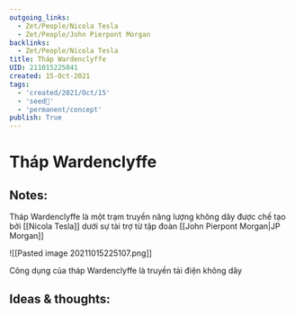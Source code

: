 ```yaml
---
outgoing_links:
  - Zet/People/Nicola Tesla
  - Zet/People/John Pierpont Morgan
backlinks:
  - Zet/People/Nicola Tesla
title: Tháp Wardenclyffe
UID: 211015225041
created: 15-Oct-2021
tags:
  - 'created/2021/Oct/15'
  - 'seed🥜'
  - 'permanent/concept'
publish: True
---
```

# Tháp Wardenclyffe

## Notes:
Tháp Wardenclyffe là một trạm truyền năng lượng không dây được chế tạo bởi [[Nicola Tesla]] dưới sự tài trợ từ tập đoàn [[John Pierpont Morgan|JP Morgan]]

![[Pasted image 20211015225107.png]]

Công dụng của tháp Wardenclyffe là truyền tải điện không dây

## Ideas & thoughts:
